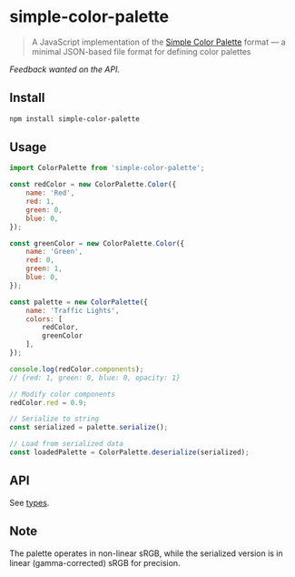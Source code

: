 # simple-color-palette

> A JavaScript implementation of the [Simple Color Palette](https://simplecolorpalette.com) format — a minimal JSON-based file format for defining color palettes

*Feedback wanted on the API.*

## Install

```sh
npm install simple-color-palette
```

## Usage

```js
import ColorPalette from 'simple-color-palette';

const redColor = new ColorPalette.Color({
	name: 'Red',
	red: 1,
	green: 0,
	blue: 0,
});

const greenColor = new ColorPalette.Color({
	name: 'Green',
	red: 0,
	green: 1,
	blue: 0,
});

const palette = new ColorPalette({
	name: 'Traffic Lights',
	colors: [
		redColor,
		greenColor
	],
});

console.log(redColor.components);
// {red: 1, green: 0, blue: 0, opacity: 1}

// Modify color components
redColor.red = 0.9;

// Serialize to string
const serialized = palette.serialize();

// Load from serialized data
const loadedPalette = ColorPalette.deserialize(serialized);
```

## API

See [types](index.d.ts).

## Note

The palette operates in non-linear sRGB, while the serialized version is in linear (gamma-corrected) sRGB for precision.
